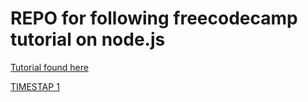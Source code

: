 # REPO for following freecodecamp tutorial on node.js

[Tutorial found here](https://www.youtube.com/watch?v=Oe421EPjeBE&t=1600s)

[TIMESTAP 1](https://youtu.be/Oe421EPjeBE?t=1980)
